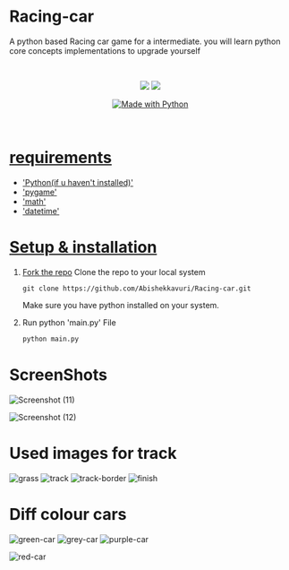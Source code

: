 # Racing-car
A python based Racing car game for a intermediate. you will learn python core concepts implementations to upgrade yourself

<br>

<p align="center">
<a href="https://codeclimate.com/github/pkini2002/Social-media-web-app/maintainability">
<img src="https://api.codeclimate.com/v1/badges/b79b9943a5cb4340c05f/maintainability" /></a>
<a href="https://codeclimate.com/github/pkini2002/Social-media-web-app/test_coverage">
<img src="https://api.codeclimate.com/v1/badges/b79b9943a5cb4340c05f/test_coverage" /></a>
</p>

<p align="center">
<a href="https://www.python.org/"><img src="https://forthebadge.com/images/badges/made-with-python.svg" border="0" title="Made with Python" />
</p>

<br>


# requirements
- 'Python(if u haven't installed)'
- 'pygame'
- 'math'
- 'datetime'

# Setup & installation

1. Fork the [repo](https://github.com/Abishekkavuri/Racing-car.git)
   Clone the repo to your local system
     
   ```git
   git clone https://github.com/Abishekkavuri/Racing-car.git
   ```
   Make sure you have python installed on your system.

2. Run python 'main.py' File
   ```bash
   python main.py
   ```
   
# ScreenShots
![Screenshot (11)](https://github.com/user-attachments/assets/5715ae9f-b798-4a22-9f1f-cf982721c5a1)




![Screenshot (12)](https://github.com/user-attachments/assets/67556521-cb6d-44ff-b94f-fbebb37c0129)


# Used images for track
![grass](https://github.com/user-attachments/assets/2b685be0-5f04-49ad-a7d6-3d7f316fb842)
![track](https://github.com/user-attachments/assets/bbc4cf05-f358-4278-89ce-329b3fee78d1)
![track-border](https://github.com/user-attachments/assets/347d60fc-7d62-4907-92f2-3ba8b4edd00e)
![finish](https://github.com/user-attachments/assets/6bb6f36d-7de4-4a70-9e4f-5c3122998a91)

# Diff colour cars
![green-car](https://github.com/user-attachments/assets/b6333570-0db6-46c1-9a38-5f94bccb3d5a)
![grey-car](https://github.com/user-attachments/assets/97b34084-24cc-45c9-bd08-e5d1452d0cbd)
![purple-car](https://github.com/user-attachments/assets/a9a4bcfa-e4bd-45b0-9239-da854cbb9a35)


![red-car](https://github.com/user-attachments/assets/1ef6b53b-125b-4aa5-8257-6efda2e93e86)
